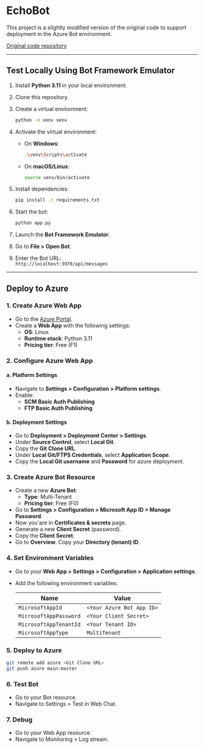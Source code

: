 ﻿# EchoBot

This project is a slightly modified version of the original code to support deployment in the Azure Bot environment.

[Original code repository](https://github.com/microsoft/botframework-emulator)

---

## Test Locally Using Bot Framework Emulator

1. Install **Python 3.11** in your local environment.
2. Clone this repository.
3. Create a virtual environment:

    ```bash
    python -m venv venv
    ```

4. Activate the virtual environment:
    - On **Windows**:

      ```bash
      .\venv\Scripts\activate
      ```

    - On **macOS/Linux**:

      ```bash
      source venv/bin/activate
      ```

5. Install dependencies:

    ```bash
    pip install -r requirements.txt
    ```

6. Start the bot:

    ```bash
    python app.py
    ```

7. Launch the **Bot Framework Emulator**.
8. Go to **File > Open Bot**.
9. Enter the Bot URL:  
   `http://localhost:3978/api/messages`

---

## Deploy to Azure

### 1. Create Azure Web App

- Go to the [Azure Portal](https://portal.azure.com).
- Create a **Web App** with the following settings:
  - **OS**: Linux  
  - **Runtime stack**: Python 3.11  
  - **Pricing tier**: Free (F1)

### 2. Configure Azure Web App

#### a. Platform Settings

- Navigate to **Settings > Configuration > Platform settings**.
- Enable:
  - **SCM Basic Auth Publishing**
  - **FTP Basic Auth Publishing**

#### b. Deployment Settings

- Go to **Deployment > Deployment Center > Settings**.
- Under **Source Control**, select **Local Git**.
- Copy the **Git Clone URL**.
- Under **Local Git/FTPS Credentials**, select **Application Scope**.
- Copy the **Local Git username** and **Password** for azure deployment.

### 3. Create Azure Bot Resource

- Create a new **Azure Bot**:
  - **Type**: Multi-Tenant  
  - **Pricing tier**: Free (F0)
- Go to **Settings > Configuration > Microsoft App ID > Manage Password**.
- Now you'are in **Certificates & secrets** page.
- Generate a new **Client Secret** (password).
- Copy the **Client Secret**.
- Go to **Overview**. Copy your **Directory (tenant) ID**.

### 4. Set Environment Variables

- Go to your **Web App > Settings > Configuration > Application settings**.
- Add the following environment variables:

    | Name                   | Value                         |
    |------------------------|-------------------------------|
    | `MicrosoftAppId`       | `<Your Azure Bot App ID>`     |
    | `MicrosoftAppPassword` | `<Your Client Secret>` |
    | `MicrosoftAppTenantId` | `<Your Tenant ID>`   |
    | `MicrosoftAppType`     | `MultiTenant`                 |

### 5. Deploy to Azure

```bash
git remote add azure <Git Clone URL>
git push azure main:master
```

### 6. Test Bot
- Go to your Bot resource.
- Navigate to Settings > Test in Web Chat.

### 7. Debug
- Go to your Web App resource.
- Navigate to Monitoring > Log stream.